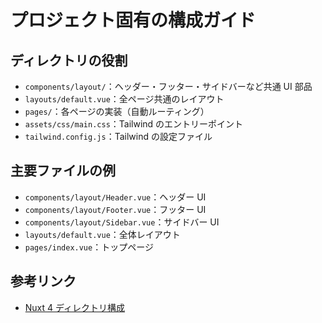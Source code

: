 # プロジェクト固有の構成ガイド

## ディレクトリの役割

- `components/layout/`：ヘッダー・フッター・サイドバーなど共通 UI 部品
- `layouts/default.vue`：全ページ共通のレイアウト
- `pages/`：各ページの実装（自動ルーティング）
- `assets/css/main.css`：Tailwind のエントリーポイント
- `tailwind.config.js`：Tailwind の設定ファイル

## 主要ファイルの例

- `components/layout/Header.vue`：ヘッダー UI
- `components/layout/Footer.vue`：フッター UI
- `components/layout/Sidebar.vue`：サイドバー UI
- `layouts/default.vue`：全体レイアウト
- `pages/index.vue`：トップページ

## 参考リンク

- [Nuxt 4 ディレクトリ構成](https://nuxt.com/docs/guide/directory-structure/nuxt)
